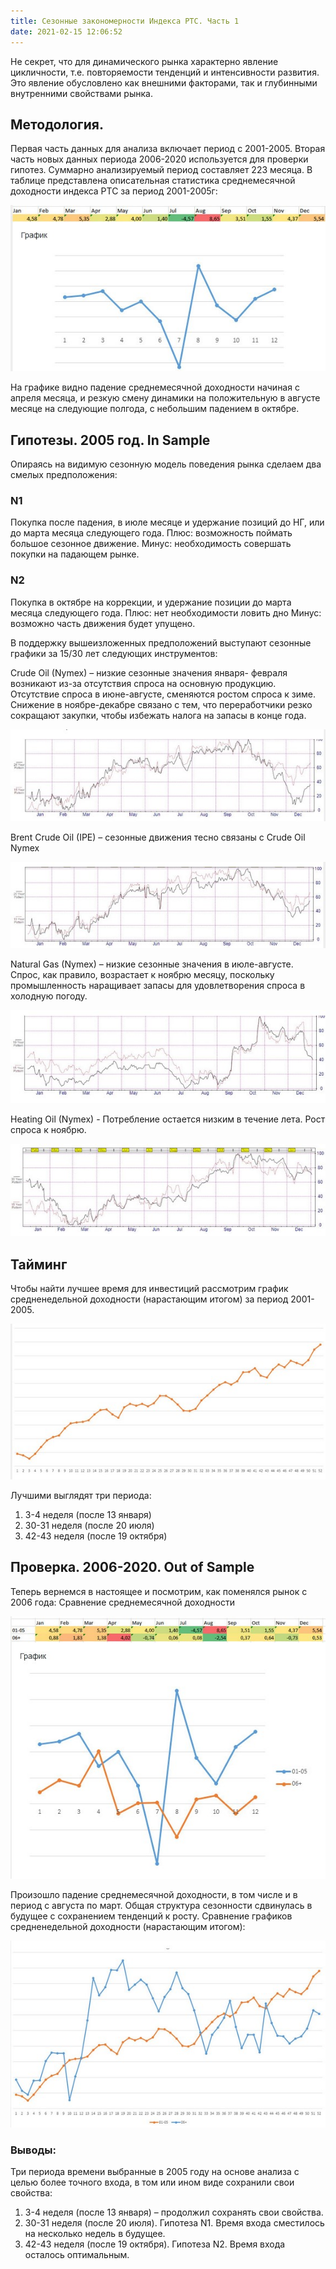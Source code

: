 ```yaml
---
title: Сезонные закономерности Индекса РТС. Часть 1
date: 2021-02-15 12:06:52
---
```



Не секрет, что для динамического рынка характерно явление цикличности, т.е. повторяемости тенденций и интенсивности развития. Это явление обусловлено как внешними факторами, так и глубинными внутренними свойствами рынка.

## Методология.
Первая часть данных для анализа включает период с 2001-2005. Вторая часть новых данных периода 2006-2020 используется для проверки гипотез.
Суммарно анализируемый период составляет 223 месяца.
В таблице представлена описательная статистика среднемесячной доходности индекса РТС за период 2001-2005г:

<img src="https://raw.githubusercontent.com/Ragve-hub/scribble/gh-pages/images/rts_1_1.jpg" alt="Фундаментальный анализ">


На графике видно падение среднемесячной доходности начиная с апреля месяца, и резкую смену динамики на положительную в августе месяце на следующие полгода, с небольшим падением в октябре.

## Гипотезы. 2005 год. In Sample

Опираясь на видимую сезонную модель поведения рынка сделаем два смелых предположения:
### N1
Покупка после падения, в июле месяце и удержание позиций до НГ, или до марта месяца следующего года.
Плюс: возможность поймать большое сезонное движение.
Минус: необходимость совершать покупки на падающем рынке.

### N2
Покупка в октябре на коррекции, и удержание позиции до марта месяца следующего года.
Плюс: нет необходимости ловить дно
Минус: возможно часть движения будет упущено.

В поддержку вышеизложенных предположений выступают сезонные графики за 15/30 лет следующих инструментов:

Crude Oil (Nymex) – низкие сезонные значения января- февраля возникают из-за отсутствия спроса на основную продукцию. Отсутствие спроса в июне-августе, сменяются ростом спроса к зиме. Снижение в ноябре-декабре связано с тем, что переработчики резко сокращают закупки, чтобы избежать налога на запасы в конце года.

<img src="https://raw.githubusercontent.com/Ragve-hub/scribble/gh-pages/images/cr_nymex.jpg" alt="Фундаментальный анализ">

Brent Crude Oil (IPE) – сезонные движения тесно связаны с Crude Oil Nymex

<img src="https://raw.githubusercontent.com/Ragve-hub/scribble/gh-pages/images/br_ipe.jpg" alt="Фундаментальный анализ">


Natural Gas (Nymex) – низкие сезонные значения в июле-августе. Спрос, как правило, возрастает к ноябрю месяцу, поскольку промышленность наращивает запасы для удовлетворения спроса в холодную погоду.

<img src="https://raw.githubusercontent.com/Ragve-hub/scribble/gh-pages/images/gas_nymex.jpg" alt="Фундаментальный анализ">

Heating Oil (Nymex) - Потребление остается низким в течение лета. Рост спроса к ноябрю.

<img src="https://raw.githubusercontent.com/Ragve-hub/scribble/gh-pages/images/heatin_nymex.jpg" alt="Фундаментальный анализ">

## Тайминг
Чтобы найти лучшее время для инвестиций рассмотрим график средненедельной доходности (нарастающим итогом) за период 2001-2005.

<img src="https://raw.githubusercontent.com/Ragve-hub/scribble/gh-pages/images/timing_week_rts.jpg" alt="Фундаментальный анализ">

Лучшими выглядят три периода:
1) 3-4 неделя (после 13 января)
2) 30-31 неделя (после 20 июля)
3) 42-43 неделя (после 19 октября)

## Проверка. 2006-2020. Out of Sample
Теперь вернемся в настоящее и посмотрим, как поменялся рынок с 2006 года:
Сравнение среднемесячной доходности

<img src="https://raw.githubusercontent.com/Ragve-hub/scribble/gh-pages/images/comp_rts.jpg" alt="Фундаментальный анализ">


Произошло падение среднемесячной доходности, в том числе и в период с августа по март. Общая структура сезонности сдвинулась в будущее с сохранением тенденций к росту.
Сравнение графиков средненедельной доходности (нарастающим итогом):

<img src="https://raw.githubusercontent.com/Ragve-hub/scribble/gh-pages/images/comp_rts_2.jpg" alt="Фундаментальный анализ">


### Выводы:
Три периода времени выбранные в 2005 году на основе анализа c целью более точного входа, в том или ином виде сохранили свои свойства:
1) 3-4 неделя (после 13 января) – продолжил сохранять свои свойства.
2) 30-31 неделя (после 20 июля). Гипотеза N1.
Время входа сместилось на несколько недель в будущее.
3) 42-43 неделя (после 19 октября). Гипотеза N2.
Время входа осталось оптимальным.
